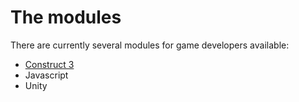 # The modules
There are currently several modules for game developers available:

* [Construct 3](/en/latest/construct3/)
* Javascript
* Unity










 